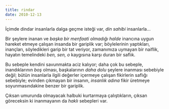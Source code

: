 ```yaml
---
title: rindar
date: 2010-12-13
---
```


İçimde dindar insanlarla dalga geçme isteği var, *din sahibi*
insanlarla…

Bir şeylere inanan ve *başka bir menfaati olmadığı halde* inancına uygun
hareket etmeye çalışan insanda bir gariplik var; böylelerinin
yaptıkları, inançları, söyledikleri garip bir tat veriyor, zamanımıza
uymayan bir naiflik, hayatın temelindeki *ben, sen, o* kaygısına karşı
duran bir saflık.

Bu sebeple kendini savunmakta aciz kalıyor; daha çok bu sebeple,
inandıklarının *boş* olması, başkalarının *daha dolu* şeylere inanması
sebebiyle değil; bütün insanlarla ilgili değerler içermeye çalışan
fikirlerin saflığı sebebiyle; evinden çıkmayan bir insanın, *insanlık
adına* fikir üretmeye soyunmasındakine benzer bir gariplik.

Çıksan umurunda olmayacak halbuki kurtarmaya çalıştıkların, çıksan
göreceksin ki inanmayanın da *haklı* sebepleri var.

